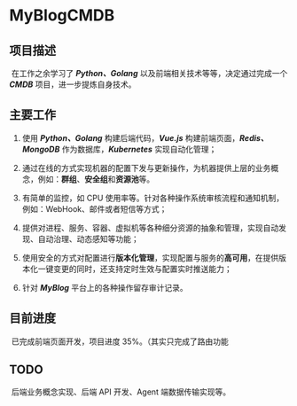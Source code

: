 ﻿# MyBlogCMDB

## 项目描述

​		在工作之余学习了 ***Python、Golang*** 以及前端相关技术等等，决定通过完成一个 ***CMDB*** 项目，进一步提炼自身技术。

## 主要工作

1. 使用 ***Python、Golang*** 构建后端代码，***Vue.js*** 构建前端页面，***Redis、MongoDB*** 作为数据库，***Kubernetes*** 实现自动化管理；

2. 通过在线的方式实现机器的配置下发与更新操作，为机器提供上层的业务概念，例如：**群组**、**安全组**和**资源池**等。

3. 有简单的监控，如 CPU 使用率等。针对各种操作系统审核流程和通知机制，例如：WebHook、邮件或者短信等方式；

4. 提供对进程、服务、容器、虚拟机等各种细分资源的抽象和管理，实现自动发现、自动治理、动态感知等功能；

5. 使⽤安全的方式对配置进行**版本化管理**，实现配置与服务的**高可用**，在提供版本化⼀键变更的同时，还支持定时生效与配置实时推送能力；

6. 针对 ***MyBlog*** 平台上的各种操作留存审计记录。

## 目前进度

​		已完成前端页面开发，项目进度 35%。（其实只完成了路由功能

## TODO

​		后端业务概念实现、后端 API 开发、Agent 端数据传输实现等。
